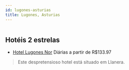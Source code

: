 ```yaml
---
id: lugones-asturias
title: Lugones, Asturias
---
```


<center><img src="http://photos.hotelbeds.com/giata/48/481048/481048a_hb_a_001.jpg" alt="" /></center>


## Hotéis 2 estrelas

-    [Hotel Lugones Nor](https://www.hurb.com/hoteis/lugones/hotel-lugones-nor-JNP-JP101386?cmp=18055) Diárias a partir de R$133.97
   > Este despretensioso hotel está situado em Llanera. 
